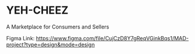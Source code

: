# YEH-CHEEZ
A Marketplace for Consumers and Sellers


Figma Link: https://www.figma.com/file/CujCzD8Y7gReqVGinkBqs1/MAD-project?type=design&mode=design